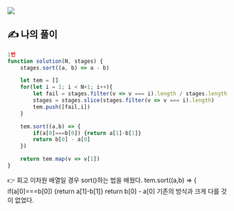 ![](https://images.velog.io/images/make_w/post/469b5532-e056-4770-b04b-e9eaecf10fe4/js%E1%84%8B%E1%85%B5%E1%84%86%E1%85%B5%E1%84%8C%E1%85%B5.png)

## ✍ 나의 풀이

```javascript
1번
function solution(N, stages) {
    stages.sort((a, b) => a - b)

    let tem = []
    for(let i = 1; i < N+1; i++){
        let fail = stages.filter(v => v === i).length / stages.length
        stages = stages.slice(stages.filter(v => v === i).length)
        tem.push([fail,i])
    }

    tem.sort((a,b) => {
        if(a[0]===b[0]) {return a[1]-b[1]}
        return b[0] - a[0]
    })

    return tem.map(v => v[1])
}
```
👉 회고
이차원 배열일 경우 sort()하는 법을 배웠다. 
tem.sort((a,b) => {
        if(a[0]===b[0]) {return a[1]-b[1]}
        return b[0] - a[0]
기존의 방식과 크게 다를 것이 없었다.
